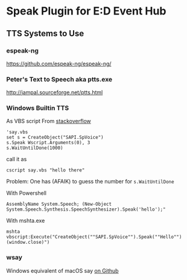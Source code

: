 # Speak Plugin for E:D Event Hub

## TTS Systems to Use

### espeak-ng
https://github.com/espeak-ng/espeak-ng/

### Peter's Text to Speech aka ptts.exe
http://jampal.sourceforge.net/ptts.html

### Windows Builtin TTS
As VBS script From [stackoverflow](https://stackoverflow.com/questions/1040655/ms-speech-from-command-line)

```
'say.vbs
set s = CreateObject("SAPI.SpVoice")
s.Speak Wscript.Arguments(0), 3
s.WaitUntilDone(1000)
```

call it as

```
cscript say.vbs "hello there"
```

Problem: One has (AFAIK) to guess the number for `s.WaitUntilDone`

With Powershell

```
AssemblyName System.Speech; (New-Object System.Speech.Synthesis.SpeechSynthesizer).Speak('hello');"
```

With mshta.exe

```
mshta vbscript:Execute("CreateObject(""SAPI.SpVoice"").Speak(""Hello"")(window.close)")
```

### wsay
Windows equivalent of macOS say [on Github](https://github.com/p-groarke/wsay)
